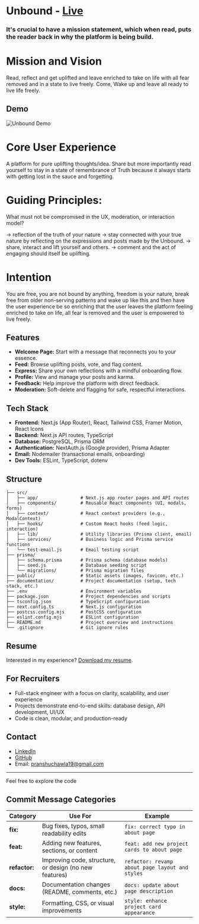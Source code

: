 # Unbound - [Live](https://www.iamtruth.me/)

### It's crucial to have a mission statement, which when read, puts the reader back in why the platform is being build.

# Mission and Vision

Read, reflect and get uplifted and leave enriched to take on life with all fear removed and in a state to live freely.
Come, Wake up and leave all ready to live life freely.

## Demo

![Unbound Demo](https://pranshublog-rho.vercel.app/unboundtry2.gif)

# Core User Experience

A platform for pure uplifting thoughts/idea. Share but more importantly read yourself to stay in a state of remembrance of Truth because it always starts with getting lost in the sauce and forgetting.

# Guiding Principles:

What must not be compromised in the UX, moderation, or interaction model?

-> reflection of the truth of your nature
-> stay connected with your true nature by reflecting on the expressions and posts made by the Unbound.
-> share, interact and lift yourself and others.
-> comment and the act of engaging should itself be uplifting.

# Intention

You are free, you are not bound by anything, freedom is your nature, break free from older non-serving patterns and wake up like this and then have the user experience be so enriching that the user leaves the platform feeling enriched to take on life, all fear is removed and the user is empowered to live freely.

## Features

- **Welcome Page:** Start with a message that reconnects you to your essence.
- **Feed:** Browse uplifting posts, vote, and flag content.
- **Express:** Share your own reflections with a mindful onboarding flow.
- **Profile:** View and manage your posts and karma.
- **Feedback:** Help improve the platform with direct feedback.
- **Moderation:** Soft-delete and flagging for safe, respectful interactions.

## Tech Stack

- **Frontend:** Next.js (App Router), React, Tailwind CSS, Framer Motion, React Icons
- **Backend:** Next.js API routes, TypeScript
- **Database:** PostgreSQL, Prisma ORM
- **Authentication:** NextAuth.js (Google provider), Prisma Adapter
- **Email:** Nodemailer (transactional emails, onboarding)
- **Dev Tools:** ESLint, TypeScript, dotenv

## Structure

```
├── src/
│   ├── app/                # Next.js app router pages and API routes
│   ├── components/         # Reusable React components (UI, modals, forms)
│   ├── context/            # React context providers (e.g., ModalContext)
│   ├── hooks/              # Custom React hooks (feed logic, interaction)
│   ├── lib/                # Utility libraries (Prisma client, email)
│   ├── services/           # Business logic and Prisma service functions
│   └── test-email.js       # Email testing script
├── prisma/
│   ├── schema.prisma       # Prisma schema (database models)
│   ├── seed.js             # Database seeding script
│   └── migrations/         # Prisma migration files
├── public/                 # Static assets (images, favicon, etc.)
├── documentation/          # Project documentation (setup, tech stack, etc.)
├── .env                    # Environment variables
├── package.json            # Project dependencies and scripts
├── tsconfig.json           # TypeScript configuration
├── next.config.ts          # Next.js configuration
├── postcss.config.mjs      # PostCSS configuration
├── eslint.config.mjs       # ESLint configuration
├── README.md               # Project overview and instructions
└── .gitignore              # Git ignore rules
```

## Resume

Interested in my experience? [Download my resume](https://pranshublog-rho.vercel.app/softwareEngineerPranshuChawlaResume2025.docx.pdf).

## For Recruiters

- Full-stack engineer with a focus on clarity, scalability, and user experience
- Projects demonstrate end-to-end skills: database design, API development, UI/UX
- Code is clean, modular, and production-ready

## Contact

- [LinkedIn](https://www.linkedin.com/in/pranshu-chawla-/)
- [GitHub](https://github.com/RayFrightener)
- Email: pranshuchawla19@gmail.com

---

Feel free to explore the code

## Commit Message Categories

| Category   | Use For                                           | Example                                      |
|------------|---------------------------------------------------|----------------------------------------------|
| **fix:**   | Bug fixes, typos, small readability edits         | `fix: correct typo in about page`            |
| **feat:**  | Adding new features, sections, or content         | `feat: add new project cards to about page`  |
| **refactor:** | Improving code, structure, or design (no new features) | `refactor: revamp about page layout and styles` |
| **docs:**  | Documentation changes (README, comments, etc.)    | `docs: update about page description`        |
| **style:** | Formatting, CSS, or visual improvements           | `style: enhance project card appearance`     |

